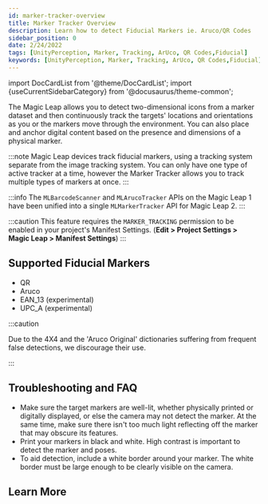 ```yaml
---
id: marker-tracker-overview
title: Marker Tracker Overview
description: Learn how to detect Fiducial Markers ie. Aruco/QR Codes
sidebar_position: 0
date: 2/24/2022
tags: [UnityPerception, Marker, Tracking, ArUco, QR Codes,Fiducial]
keywords: [UnityPerception, Marker, Tracking, ArUco, QR Codes,Fiducial]
---
```


import DocCardList from '@theme/DocCardList';
import {useCurrentSidebarCategory} from '@docusaurus/theme-common';

The Magic Leap allows you to detect two-dimensional icons from a marker dataset and then continuously track the targets' locations and orientations as you or the markers move through the environment. You can also place and anchor digital content based on the presence and dimensions of a physical marker.

:::note
Magic Leap devices track fiducial markers, using a tracking system separate from the image tracking system. You can only have one type of active tracker at a time, however the Marker Tracker allows you to track multiple types of markers at once.
:::

:::info
The `MLBarcodeScanner` and `MLArucoTracker` APIs on the Magic Leap 1 have been unified into a single `MLMarkerTracker` API for Magic Leap 2.
:::

:::caution
This feature requires the `MARKER_TRACKING` permission to be enabled in your project's Manifest Settings. (**Edit > Project Settings > Magic Leap > Manifest Settings**)
:::

## Supported Fiducial Markers

- QR
- Aruco
- EAN_13 (experimental)
- UPC_A (experimental)

:::caution

Due to the 4X4 and the 'Aruco Original' dictionaries suffering from frequent false detections, we discourage their use.

:::

## Troubleshooting and FAQ

- Make sure the target markers are well-lit, whether physically printed or digitally displayed, or else the camera may not detect the marker. At the same time, make sure there isn't too much light reflecting off the marker that may obscure its features.
- Print your markers in black and white. High contrast is important to detect the marker and poses.
- To aid detection, include a white border around your marker. The white border must be large enough to be clearly visible on the camera.

## Learn More

<DocCardList items={useCurrentSidebarCategory().items}/>
